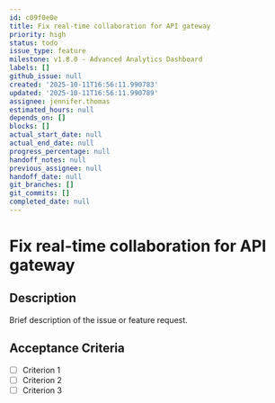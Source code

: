 ```yaml
---
id: c09f0e0e
title: Fix real-time collaboration for API gateway
priority: high
status: todo
issue_type: feature
milestone: v1.8.0 - Advanced Analytics Dashboard
labels: []
github_issue: null
created: '2025-10-11T16:56:11.990783'
updated: '2025-10-11T16:56:11.990789'
assignee: jennifer.thomas
estimated_hours: null
depends_on: []
blocks: []
actual_start_date: null
actual_end_date: null
progress_percentage: null
handoff_notes: null
previous_assignee: null
handoff_date: null
git_branches: []
git_commits: []
completed_date: null
---
```


# Fix real-time collaboration for API gateway

## Description

Brief description of the issue or feature request.

## Acceptance Criteria

- [ ] Criterion 1
- [ ] Criterion 2
- [ ] Criterion 3